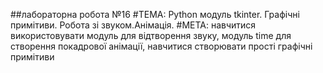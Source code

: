 ##лабораторна робота №16
#ТЕМА: Python модуль tkinter. Графічні примітиви. Робота зі звуком.Анімація.
#МЕТА: навчитися використовувати модуль для відтворення звуку, модуль time для створення покадрової анімації, навчитися створювати прості графічні
примітиви
